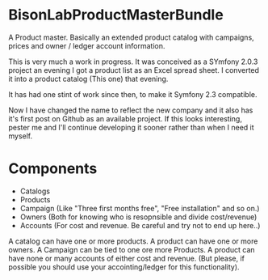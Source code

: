 BisonLabProductMasterBundle
===========================

A Product master. Basically an extended product catalog with campaigns, prices and owner / ledger account information.


This is very much a work in progress. It was conceived as a SYmfony 2.0.3 project an evening I got a product list as an Excel spread sheet. I converted it into a product catalog (This one) that evening.

It has had one stint of work since then, to make it Symfony 2.3 compatible.

Now I have changed the name to reflect the new company and it also has it's first post on Github as an available project. If this looks interesting, pester me and I'll continue developing it sooner rather than when I need it myself.

Components
==========

 * Catalogs  
 * Products
 * Campaign (Like "Three first months free", "Free installation" and so on.)
 * Owners (Both for knowing who is resopnsible and divide cost/revenue)
 * Accounts (For cost and revenue. Be careful and try not to end up here..)
 
A catalog can have one or more products.
A product can have one or more owners.
A Campaign can be tied to one ore more Products.
A product can have none or many accounts of either cost and revenue. (But please, if possible you should use your accointing/ledger for this functionality).
